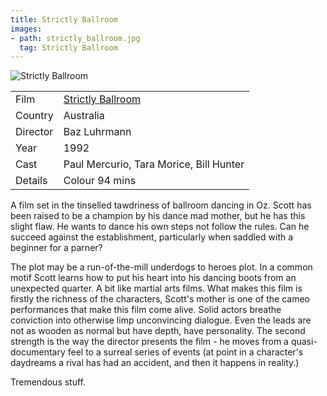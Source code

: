 ```yaml
---
title: Strictly Ballroom
images:
- path: strictly_ballroom.jpg
  tag: Strictly Ballroom
---
```

![Strictly Ballroom](strictly_ballroom.jpg)

| | |
|-|-|
Film|[Strictly Ballroom](https://www.imdb.com/title/tt0105488/)
Country|Australia
Director|Baz Luhrmann
Year|1992
Cast|Paul Mercurio, Tara Morice, Bill Hunter
Details|Colour 94 mins

A film set in the tinselled tawdriness of ballroom dancing in Oz. Scott has been raised to be a champion by his dance mad mother, but he has this slight flaw. He wants to dance his own steps not follow the rules. Can he succeed against the establishment, particularly when saddled with a beginner for a parner?

The plot may be a run-of-the-mill underdogs to heroes plot. In a common motif Scott learns how to put his heart into his dancing boots from an unexpected quarter. A bit like martial arts films. What makes this film is firstly the richness of the characters, Scott's mother is one of the cameo performances that make this film come alive. Solid actors breathe conviction into otherwise limp unconvincing dialogue. Even the leads are not as wooden as normal but have depth, have personality. The second strength is the way the director presents the film - he moves from a quasi-documentary feel to a surreal series of events (at point in a character's daydreams a rival has had an accident, and then it happens in reality.)

Tremendous stuff.
